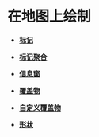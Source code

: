 # 在地图上绘制<a name="ZH-CN_TOPIC_0000001145541057"></a>

-   **[标记](javascript-api-drawing-on-map.md)**  

-   **[标记聚合](javascript-api-marker-clustering.md)**  

-   **[信息窗](javascript-api-information-window.md)**  

-   **[覆盖物](javascript-api-ground-overlay.md)**  

-   **[自定义覆盖物](javascript-api-overlay.md)**  

-   **[形状](javascript-api-shapes.md)**  


